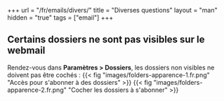 +++
url = "/fr/emails/divers/"
title = "Diverses questions"
layout = "man"
hidden = "true"
tags = ["email"]
+++

## Certains dossiers ne sont pas visibles sur le webmail

Rendez-vous dans **Paramètres > Dossiers**, les dossiers non visibles ne doivent pas être cochés :
{{< fig "images/folders-apparence-1.fr.png" "Accès pour s'abonner à des dossiers" >}}
{{< fig "images/folders-apparence-2.fr.png" "Cocher les dossiers à s'abonner" >}}
